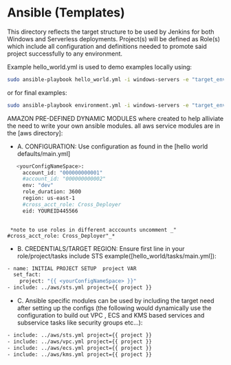 # Ansible (Templates)


This directory reflects the target structure to be used by Jenkins for both Windows and Serverless deployments.  Project(s) will be defined as Role(s) which include all configuration and definitions needed to promote said project successfully to any environment.

Example hello_world.yml is used to demo examples locally using:
```bash
sudo ansible-playbook hello_world.yml -i windows-servers -e "target_env=dev" -v
```
or for final examples:
```bash
sudo ansible-playbook environment.yml -i windows-servers -e "target_env=dev" -v
```

AMAZON PRE-DEFINED DYNAMIC MODULES where created to help alliviate the need to write your own ansible modules. all aws service modules are in the [aws directory]:

* A. CONFIGURATION:  Use configuration as found in the [hello world defaults/main.yml]
```bash
   <yourConfigNameSpace>:
     account_id: "000000000001"
     #account_id: "000000000002"
     env: "dev"
     role_duration: 3600
     region: us-east-1
     #cross_acct_role: Cross_Deployer
     eid: YOUREID445566
    
```
     *note to use roles in different acccounts uncomment _" #cross_acct_role: Cross_Deployer"_*

* B. CREDENTIALS/TARGET REGION: Ensure first line in your role/project/tasks include STS example([hello_world/tasks/main.yml]):
```bash
- name: INITIAL PROJECT SETUP  project VAR
  set_fact:
    project: "{{ <yourConfigNameSpace> }}"
- include: ../aws/sts.yml project={{ project }}
```

* C. Ansible specific modules can be used by including the target need after setting up the configs (the following would dynamically use the configuration to build out VPC , ECS and KMS based services and subservice tasks like security groups etc...):
```bash
- include: ../aws/sts.yml project={{ project }}
- include: ../aws/vpc.yml project={{ project }}
- include: ../aws/ecs.yml project={{ project }}
- include: ../aws/kms.yml project={{ project }}
```
